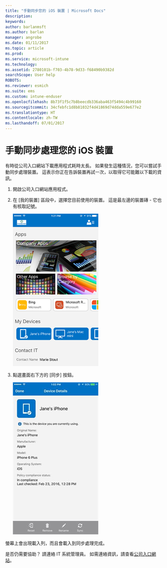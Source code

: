 ```yaml
---
title: "手動同步您的 iOS 裝置 | Microsoft Docs"
description: 
keywords: 
author: barlanmsft
ms.author: barlan
manager: angrobe
ms.date: 01/11/2017
ms.topic: article
ms.prod: 
ms.service: microsoft-intune
ms.technology: 
ms.assetid: 2780101b-f703-4b78-9d33-f68490b9382d
searchScope: User help
ROBOTS: 
ms.reviewer: esmich
ms.suite: ems
ms.custom: intune-enduser
ms.openlocfilehash: 8b73f1f5c7b8beecdb336aba463f5494c4b99160
ms.sourcegitcommit: 34cfebfc1d8b81032f4d41869d74dda559e677e2
ms.translationtype: HT
ms.contentlocale: zh-TW
ms.lasthandoff: 07/01/2017
---
```

# <a name="sync-your-ios-device-manually"></a>手動同步處理您的 iOS 裝置

有時從公司入口網站下載應用程式耗時太長。 如果發生這種情況，您可以嘗試手動同步處理裝置。 這表示你正在告訴裝置再試一次，以取得它可能難以下載的資訊。

1. 開啟公司入口網站應用程式。

2. 在 [我的裝置] 區段中，選擇您目前使用的裝置。 這是最左邊的裝置磚 - 它也有核取記號。

    ![裝置畫面與 [我的裝置] 區段](./media/ios-sync-1-comp-portal-apps.png)

3. 點選畫面右下方的 [同步] 按鈕。

    ![裝置詳細資料與 [同步] 按鈕](./media/ios-sync-2-sync-button.png)

螢幕上會出現載入列，而且會載入到同步處理完成。

是否仍需要協助？ 請連絡 IT 系統管理員。 如需連絡資訊，請查看[公司入口網站](http://portal.manage.microsoft.com)。
